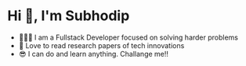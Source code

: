 # Hi 👋, I'm Subhodip

- 👨🏾‍💻 I am a Fullstack Developer focused on solving harder problems
- 🌱 Love to read research papers of tech innovations
- 😎 I can do and learn anything. Challange me!!

